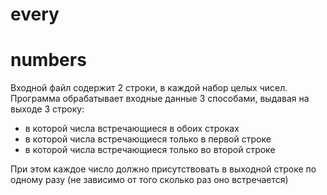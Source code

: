 every
=====
# numbers #
Входной файл содержит 2 строки, в каждой набор целых чисел.
Программа обрабатывает входные данные 3 способами, выдавая на выходе 3 строку:
* в которой числа встречающиеся в обоих строках
* в которой числа встречающиеся только в первой строке
* в которой числа встречающиеся только во второй строке

При этом каждое число должно присутствовать в выходной строке по одному разу (не зависимо от того сколько раз оно встречается)

